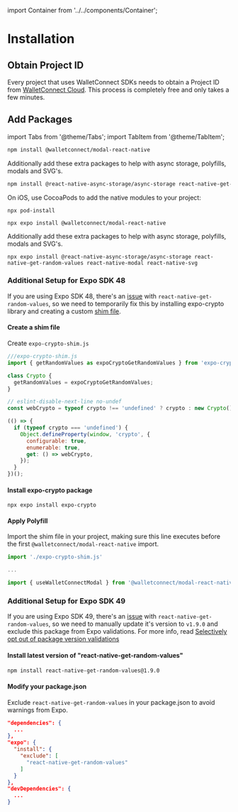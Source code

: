 import Container from '../../components/Container';

# Installation

## Obtain Project ID

Every project that uses WalletConnect SDKs needs to obtain a Project ID from [WalletConnect Cloud](https://cloud.walletconnect.com/sign-in). This process is completely free and only takes a few minutes.

## Add Packages

import Tabs from '@theme/Tabs';
import TabItem from '@theme/TabItem';

<Tabs>
<TabItem value="rn-cli" label="React Native CLI">

```bash npm2yarn
npm install @walletconnect/modal-react-native
```

Additionally add these extra packages to help with async storage, polyfills, modals and SVG's.

```bash npm2yarn
npm install @react-native-async-storage/async-storage react-native-get-random-values react-native-modal react-native-svg
```

On iOS, use CocoaPods to add the native modules to your project:

```
npx pod-install
```

</TabItem>

<TabItem value="expo" label="Expo">

```
npx expo install @walletconnect/modal-react-native
```

Additionally add these extra packages to help with async storage, polyfills, modals and SVG's.

```
npx expo install @react-native-async-storage/async-storage react-native-get-random-values react-native-modal react-native-svg
```

<Tabs>
<TabItem value="sdk48" label="Expo 48">

### Additional Setup for Expo SDK 48

If you are using Expo SDK 48, there's an [issue](https://github.com/expo/expo/issues/17270) with `react-native-get-random-values`, so we need to temporarily fix this by installing expo-crypto library and creating a custom  [shim file](https://github.com/WalletConnect/modal-react-native/blob/main/example/expo-crypto-shim.js).

#### Create a shim file
Create `expo-crypto-shim.js`

```js
///expo-crypto-shim.js
import { getRandomValues as expoCryptoGetRandomValues } from 'expo-crypto';

class Crypto {
  getRandomValues = expoCryptoGetRandomValues;
}

// eslint-disable-next-line no-undef
const webCrypto = typeof crypto !== 'undefined' ? crypto : new Crypto();

(() => {
  if (typeof crypto === 'undefined') {
    Object.defineProperty(window, 'crypto', {
      configurable: true,
      enumerable: true,
      get: () => webCrypto,
    });
  }
})();
```

#### Install expo-crypto package

```
npx expo install expo-crypto
```

#### Apply Polyfill

Import the shim file in your project, making sure this line executes before the first `@walletconnect/modal-react-native` import.

```javascript
import './expo-crypto-shim.js'

...

import { useWalletConnectModal } from '@walletconnect/modal-react-native';
```

</TabItem>

<TabItem value="sdk49" label="Expo 49">

### Additional Setup for Expo SDK 49

If you are using Expo SDK 49, there's an [issue](https://github.com/expo/expo/issues/17270) with `react-native-get-random-values`, so we need to manually update it's version to `v1.9.0` and exclude this package from Expo validations. For more info, read [Selectively opt out of package version validations](https://blog.expo.dev/expo-sdk-49-c6d398cdf740)

#### Install latest version of "react-native-get-random-values"

```bash npm2yarn
npm install react-native-get-random-values@1.9.0
```

#### Modify your package.json

Exclude `react-native-get-random-values` in your package.json to avoid warnings from Expo.

```json
"dependencies": {
  ...
},
"expo": {
  "install": {
    "exclude": [
      "react-native-get-random-values"
    ]
  }
},
"devDependencies": {
  ...
}
```

</TabItem>

</Tabs>

</TabItem>
</Tabs>
